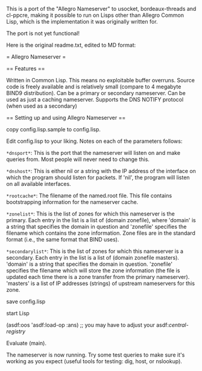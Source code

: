 This is a port of the "Allegro Nameserver" to usocket,
bordeaux-threads and cl-ppcre, making it possible to run on Lisps
other than Allegro Common Lisp, which is the implementation it was
originally written for.

The port is not yet functional!

Here is the original readme.txt, edited to MD format:

= Allegro Nameserver =

== Features ==

Written in Common Lisp.  This means no exploitable buffer overruns.
Source code is freely available and is relatively small (compare to
 4 megabyte BIND9 distribution).
Can be a primary or secondary nameserver.
Can be used as just a caching nameserver.
Supports the DNS NOTIFY protocol (when used as a secondary)

== Setting up and using Allegro Nameserver ==

copy config.lisp.sample to config.lisp.

Edit config.lisp to your liking.  Notes on each of the parameters
follows:

```*dnsport*```: This is the port that the nameserver will listen on
and make queries from.  Most people will never need to change this.

```*dnshost*```: This is either nil or a string with the IP address of
the interface on which the program should listen for packets.  If
'nil', the program will listen on all available interfaces.

```*rootcache*```: The filename of the named.root file.  This file
contains bootstrapping information for the nameserver cache.

```*zonelist*```: This is the list of zones for which this nameserver
is the primary.  Each entry in the list is a list of (domain
zonefile), where 'domain' is a string that specifies the domain in
question and 'zonefile' specifies the filename which contains the zone
information.  Zone files are in the standard format (i.e., the same
format that BIND uses).

```*secondarylist*```: This is the list of zones for which this
nameserver is a secondary.  Each entry in the list is a list of
(domain zonefile masters).  'domain' is a string that specifies the
domain in question.  'zonefile' specifies the filename which will
store the zone information (the file is updated each time there is a
zone transfer from the primary nameserver).  'masters' is a list of IP
addresses (strings) of upstream nameservers for this zone.

save config.lisp

start Lisp

(asdf:oos 'asdf:load-op :ans) ;; you may have to adjust your asdf:*central-registry*

Evaluate (main).  

The nameserver is now running.  Try some test queries to make sure
it's working as you expect (useful tools for testing: dig, host, or
nslookup).
